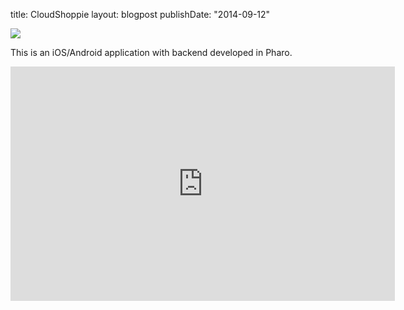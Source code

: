 title: CloudShoppielayout: blogpostpublishDate: "2014-09-12"![](file:///web/files/success/2014-05-cloudshoppie.png)This is an iOS/Android application with backend developed in Pharo. <iframe allowfullscreen="true" allowscriptaccess="always" class="video-embed" frameborder="0" height="375" mode="transparent" src="http://www.youtube.com/embed/ZLLYbSE1hMw?enablejsapi=1&amp;version=3&amp;hl=en_US&amp;rel=0&amp;wmode=transparent" type="text/html" webkitallowfullscreen="true" width="615" wmode="transparent"></iframe>